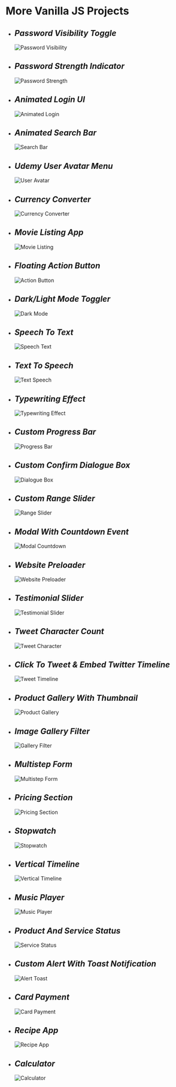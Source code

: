 # More Vanilla JS Projects

- ## _Password Visibility Toggle_

  ![Password Visibility](./Screenshots/37.%20Password%20Visibility%20Toggle.png)

- ## _Password Strength Indicator_

  ![Password Strength](./Screenshots/38.%20Password%20Strength%20Indicator.png)

- ## _Animated Login UI_

  ![Animated Login](./Screenshots/39.%20Animated%20Login%20UI.png)

- ## _Animated Search Bar_

  ![Search Bar](./Screenshots/40.%20Animated%20Search%20Bar.png)

- ## _Udemy User Avatar Menu_

  ![User Avatar](./Screenshots/41.%20Udemy%20User%20Avatar%20Menu.png)

- ## _Currency Converter_

  ![Currency Converter](./Screenshots/42.%20Currency%20Converter.png)

- ## _Movie Listing App_

  ![Movie Listing](./Screenshots/43.%20Movie%20Listing%20App.png)

- ## _Floating Action Button_

  ![Action Button](./Screenshots/44.%20Floating%20Action%20Button.png)

- ## _Dark/Light Mode Toggler_

  ![Dark Mode](./Screenshots/45.%20Dark-Light%20Mode%20Toggler.png)

- ## _Speech To Text_

  ![Speech Text](./Screenshots/46.%20Speech%20To%20Text.png)

- ## _Text To Speech_

  ![Text Speech](./Screenshots/47.%20Text%20To%20Speech.png)

- ## _Typewriting Effect_

  ![Typewriting Effect](./Screenshots/48.%20Typewriting%20Effect.png)

- ## _Custom Progress Bar_

  ![Progress Bar](./Screenshots/49.%20Custom%20Progress%20Bar.png)

- ## _Custom Confirm Dialogue Box_

  ![Dialogue Box](./Screenshots/50.%20Custom%20Confirm%20Dialogue%20Box.png)

- ## _Custom Range Slider_

  ![Range Slider](./Screenshots/51.%20Custom%20Range%20Slider.png)

- ## _Modal With Countdown Event_

  ![Modal Countdown](./Screenshots/52.%20Modal%20With%20Countdown%20Event.png)

- ## _Website Preloader_

  ![Website Preloader](./Screenshots/53.%20Website%20Preloader.png)

- ## _Testimonial Slider_

  ![Testimonial Slider](./Screenshots/54.%20Testimonial%20Slider.png)

- ## _Tweet Character Count_

  ![Tweet Character](./Screenshots/55.%20Tweet%20Character%20Count.png)

- ## _Click To Tweet & Embed Twitter Timeline_

  ![Tweet Timeline](./Screenshots/56.%20Click%20To%20Tweet%20&%20Embed%20Twitter%20Timeline.png)

- ## _Product Gallery With Thumbnail_

  ![Product Gallery](./Screenshots/57.%20Product%20Gallery%20With%20Thumbnail.png)

- ## _Image Gallery Filter_

  ![Gallery Filter](./Screenshots/58.%20Image%20Gallery%20Filter.png)

- ## _Multistep Form_

  ![Multistep Form](./Screenshots/59.%20Multistep%20Form.png)

- ## _Pricing Section_

  ![Pricing Section](./Screenshots/60.%20Pricing%20Section.png)

- ## _Stopwatch_

  ![Stopwatch](./Screenshots/61.%20Stopwatch.png)

- ## _Vertical Timeline_

  ![Vertical Timeline](./Screenshots/62.%20Vertical%20Timeline%20Project.png)

- ## _Music Player_

  ![Music Player](./Screenshots/63.%20Music%20Player.png)

- ## _Product And Service Status_

  ![Service Status](./Screenshots/64.%20Product%20And%20Service%20Status.png)

- ## _Custom Alert With Toast Notification_

  ![Alert Toast](./Screenshots/65.%20Custom%20Alert%20With%20Toast%20Notification.png)

- ## _Card Payment_

  ![Card Payment](./Screenshots/66.%20Card%20Payment.png)

- ## _Recipe App_

  ![Recipe App](./Screenshots/67.%20Recipe%20App.png)

- ## _Calculator_

  ![Calculator](./Screenshots/68.%20Calculator.png)
